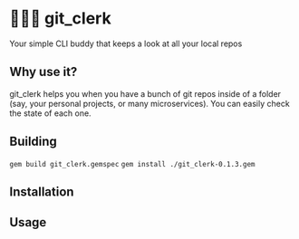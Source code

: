 # 👨🏽‍💼 git_clerk
Your simple CLI buddy that keeps a look at all your local repos

## Why use it?
git_clerk helps you when you have a bunch of git repos inside of a folder (say, your personal projects, or many microservices). You can easily check the state of each one.

## Building
`gem build git_clerk.gemspec`
`gem install ./git_clerk-0.1.3.gem`

## Installation

## Usage
